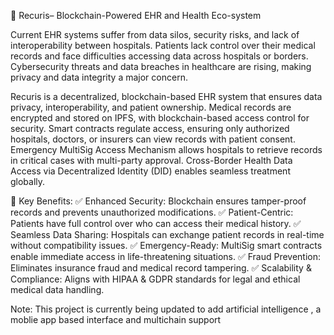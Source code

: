 🔹 Recuris– Blockchain-Powered EHR and Health Eco-system

Current EHR systems suffer from data silos, security risks, and lack of interoperability between hospitals.
Patients lack control over their medical records and face difficulties accessing data across hospitals or borders.
Cybersecurity threats and data breaches in healthcare are rising, making privacy and data integrity a major concern.
 

Recuris is a decentralized, blockchain-based EHR system that ensures data privacy, interoperability, and patient ownership.
Medical records are encrypted and stored on IPFS, with blockchain-based access control for security.
Smart contracts regulate access, ensuring only authorized hospitals, doctors, or insurers can view records with patient consent.
Emergency MultiSig Access Mechanism allows hospitals to retrieve records in critical cases with multi-party approval.
Cross-Border Health Data Access via Decentralized Identity (DID) enables seamless treatment globally.



🔹 Key Benefits:
✅ Enhanced Security: Blockchain ensures tamper-proof records and prevents unauthorized modifications.
✅ Patient-Centric: Patients have full control over who can access their medical history.
✅ Seamless Data Sharing: Hospitals can exchange patient records in real-time without compatibility issues.
✅ Emergency-Ready: MultiSig smart contracts enable immediate access in life-threatening situations.
✅ Fraud Prevention: Eliminates insurance fraud and medical record tampering.
✅ Scalability & Compliance: Aligns with HIPAA & GDPR standards for legal and ethical medical data handling.





Note: This project is currently being updated to add artificial intelligence , a moblie app based interface and multichain support
